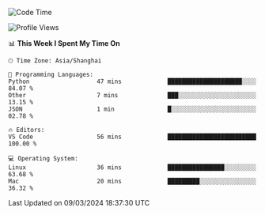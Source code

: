 <!--START_SECTION:waka-->
![Code Time](http://img.shields.io/badge/Code%20Time-361%20hrs%2031%20mins-blue)

![Profile Views](http://img.shields.io/badge/Profile%20Views-3-blue)

📊 **This Week I Spent My Time On** 

```text
🕑︎ Time Zone: Asia/Shanghai

💬 Programming Languages: 
Python                   47 mins             █████████████████████░░░░   84.07 % 
Other                    7 mins              ███░░░░░░░░░░░░░░░░░░░░░░   13.15 % 
JSON                     1 min               █░░░░░░░░░░░░░░░░░░░░░░░░   02.78 % 

🔥 Editors: 
VS Code                  56 mins             █████████████████████████   100.00 % 

💻 Operating System: 
Linux                    36 mins             ████████████████░░░░░░░░░   63.68 % 
Mac                      20 mins             █████████░░░░░░░░░░░░░░░░   36.32 % 
```


 Last Updated on 09/03/2024 18:37:30 UTC
<!--END_SECTION:waka-->

